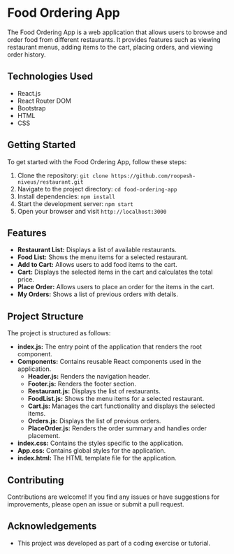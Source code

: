 # Food Ordering App

The Food Ordering App is a web application that allows users to browse and order food from different restaurants. It provides features such as viewing restaurant menus, adding items to the cart, placing orders, and viewing order history.

## Technologies Used

- React.js
- React Router DOM
- Bootstrap
- HTML
- CSS

## Getting Started

To get started with the Food Ordering App, follow these steps:

1. Clone the repository: `git clone https://github.com/roopesh-niveus/restaurant.git`
2. Navigate to the project directory: `cd food-ordering-app`
3. Install dependencies: `npm install`
4. Start the development server: `npm start`
5. Open your browser and visit `http://localhost:3000`

## Features

- **Restaurant List:** Displays a list of available restaurants.
- **Food List:** Shows the menu items for a selected restaurant.
- **Add to Cart:** Allows users to add food items to the cart.
- **Cart:** Displays the selected items in the cart and calculates the total price.
- **Place Order:** Allows users to place an order for the items in the cart.
- **My Orders:** Shows a list of previous orders with details.

## Project Structure

The project is structured as follows:

- **index.js:** The entry point of the application that renders the root component.
- **Components:** Contains reusable React components used in the application.
  - **Header.js:** Renders the navigation header.
  - **Footer.js:** Renders the footer section.
  - **Restaurant.js:** Displays the list of restaurants.
  - **FoodList.js:** Shows the menu items for a selected restaurant.
  - **Cart.js:** Manages the cart functionality and displays the selected items.
  - **Orders.js:** Displays the list of previous orders.
  - **PlaceOrder.js:** Renders the order summary and handles order placement.
- **index.css:** Contains the styles specific to the application.
- **App.css:** Contains global styles for the application.
- **index.html:** The HTML template file for the application.

## Contributing

Contributions are welcome! If you find any issues or have suggestions for improvements, please open an issue or submit a pull request.

## Acknowledgements

- This project was developed as part of a coding exercise or tutorial.

